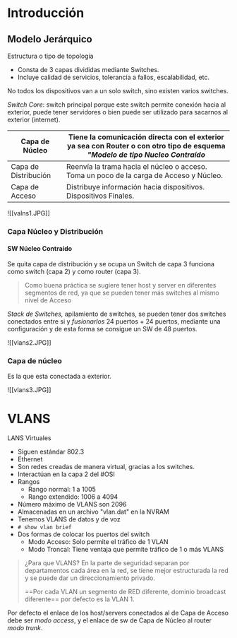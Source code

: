 # Introducción
## Modelo Jerárquico
Estructura o tipo de topología
- Consta de 3 capas divididas mediante Switches.
- Incluye calidad de servicios, tolerancia a fallos, escalabilidad, etc.

No todos los dispositivos van a un solo switch, sino existen varios switches.

*Switch Core*: switch principal porque este switch permite conexión hacia al exterior, puede tener servidores o bien puede ser utilizado para sacarnos al exterior (internet).

| Capa de Núcleo       | Tiene la comunicación directa con el exterior ya sea con Router o con otro tipo de esquema *"Modelo de tipo Nucleo Contraído* |
| -------------------- | ----------------------------------------------------------------------------------------------------------------------------- |
| Capa de Distribución | Reenvía la trama hacia el núcleo o acceso. Toma un poco de la carga de Acceso y Núcleo.                                       |
| Capa de Acceso       | Distribuye información hacia dispositivos. Dispositivos Finales.                                                              |
![[valns1.JPG]]
### Capa Núcleo y Distribución
#### SW Núcleo Contraído
Se quita capa de distribución y se ocupa un Switch de capa 3 funciona como switch (capa 2) y como router (capa 3).

>Como buena práctica se sugiere tener host y server en diferentes segmentos de red, ya que se pueden tener más switches al mismo nivel de Acceso

*Stack de Switches,* apilamiento de switches, se pueden tener dos switches conectados entre si y _fusionarlos_ 24 puertos + 24 puertos, mediante una configuración y de esta forma se consigue un SW de 48 puertos.

![[vlans2.JPG]]

### Capa de núcleo 
Es la que esta conectada a exterior.

![[vlans3.JPG]]

# VLANS
LANS Virtuales
- Siguen estándar 802.3
- Ethernet
- Son redes creadas de manera virtual, gracias a los switches.
- Interactúan en la capa 2 del #OSI 
- Rangos
	- Rango normal: 1 a 1005
	- Rango extendido: 1006 a 4094
- Número máximo de VLANS son 2096
- Almacenadas en un archivo "vlan.dat" en la NVRAM
- Tenemos VLANS de datos y de voz
- `# show vlan brief`
- Dos formas de colocar los puertos del switch
	- Modo Acceso: Solo permite el tráfico de 1 VLAN
	- Modo Troncal: Tiene ventaja que permite tráfico de 1 o más VLANS

> ¿Para que VLANS?
> En la parte de seguridad separan por departamentos cada área en la red, se tiene mejor estructurada la red y se puede dar un direccionamiento privado. 
> 
> ==Por cada VLAN un segmento de RED diferente, dominio broadcast diferente== por defecto es la VLAN 1.

Por defecto el enlace de los host/servers conectados al de Capa de Acceso debe ser *modo access*, y el enlace de sw de Capa de Núcleo al router *modo trunk*.


